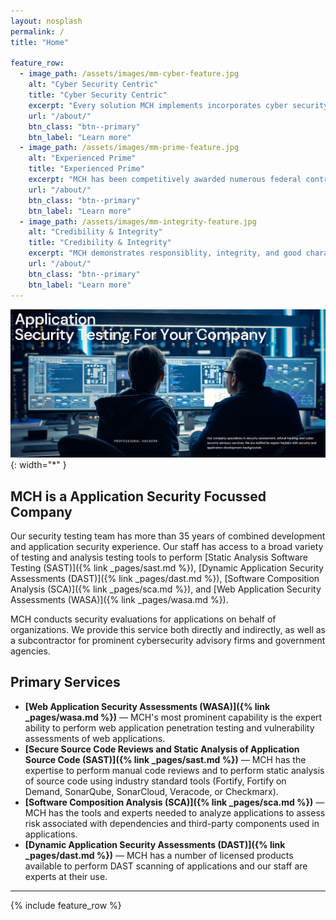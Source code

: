 ```yaml
---
layout: nosplash
permalink: /
title: "Home"

feature_row:
  - image_path: /assets/images/mm-cyber-feature.jpg
    alt: "Cyber Security Centric"
    title: "Cyber Security Centric"
    excerpt: "Every solution MCH implements incorporates cyber security safeguards, protections, and best practices."
    url: "/about/"
    btn_class: "btn--primary"
    btn_label: "Learn more"
  - image_path: /assets/images/mm-prime-feature.jpg
    alt: "Experienced Prime"
    title: "Experienced Prime"
    excerpt: "MCH has been competitively awarded numerous federal contracts it performed with exceptional results & CPARS."
    url: "/about/"
    btn_class: "btn--primary"
    btn_label: "Learn more"
  - image_path: /assets/images/mm-integrity-feature.jpg
    alt: "Credibility & Integrity"
    title: "Credibility & Integrity"
    excerpt: "MCH demonstrates responsiblity, integrity, and good character in its contract management activities."
    url: "/about/"
    btn_class: "btn--primary"
    btn_label: "Learn more"      
---
```


![US Small Business Week Award Winner](/assets/images/main4.png){: width="*" }

## MCH is a Application Security Focussed Company

Our security testing team has more than 35 years of combined development and application security experience. Our staff has access to a broad variety of testing and analysis testing tools to perform [Static Analysis Software Testing (SAST)]({% link _pages/sast.md %}), [Dynamic Application Security Assessments (DAST)]({% link _pages/dast.md %}), [Software Composition Analysis (SCA)]({% link _pages/sca.md %}), and [Web Application Security Assessments (WASA)]({% link _pages/wasa.md %}).

MCH conducts security evaluations for applications on behalf of organizations. We provide this service both directly and indirectly, as well as a subcontractor for prominent cybersecurity advisory firms and government agencies.

## Primary Services

- **[Web Application Security Assessments (WASA)]({% link _pages/wasa.md %})** — MCH's most prominent capability is the expert ability to perform web application penetration testing and vulnerability assessments of web applications.
- **[Secure Source Code Reviews and Static Analysis of Application Source Code (SAST)]({% link _pages/sast.md %})** — MCH has the expertise to perform manual code reviews and to perform static analysis of source code using industry standard tools (Fortify, Fortify on Demand, SonarQube, SonarCloud, Veracode, or Checkmarx).
- **[Software Composition Analysis (SCA)]({% link _pages/sca.md %})** — MCH has the tools and experts needed to analyze applications to assess risk associated with dependencies and third-party components used in applications.
- **[Dynamic Application Security Assessments (DAST)]({% link _pages/dast.md %})** — MCH has a number of licensed products available to perform DAST scanning of applications and our staff are experts at their use.

---
{% include feature_row %}

